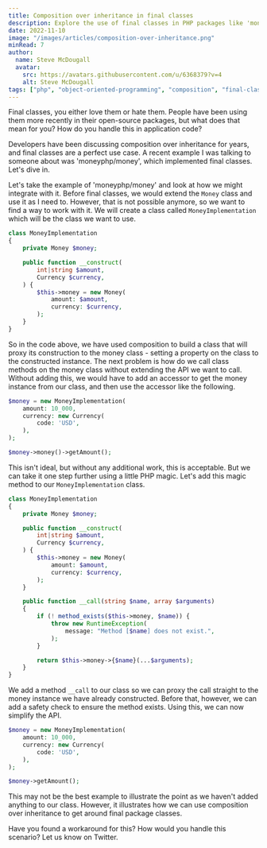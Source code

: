 ```yaml
---
title: Composition over inheritance in final classes
description: Explore the use of final classes in PHP packages like 'moneyphp/money' and learn how to integrate them using composition over inheritance in your application code.
date: 2022-11-10
image: "/images/articles/composition-over-inheritance.png"
minRead: 7
author:
  name: Steve McDougall
  avatar:
    src: https://avatars.githubusercontent.com/u/6368379?v=4
    alt: Steve McDougall
tags: ["php", "object-oriented-programming", "composition", "final-classes"]
---
```


Final classes, you either love them or hate them. People have been using them more recently in their open-source packages, but what does that mean for you? How do you handle this in application code?

Developers have been discussing composition over inheritance for years, and final classes are a perfect use case. A recent example I was talking to someone about was 'moneyphp/money', which implemented final classes. Let's dive in.

Let's take the example of 'moneyphp/money' and look at how we might integrate with it. Before final classes, we would extend the `Money` class and use it as I need to. However, that is not possible anymore, so we want to find a way to work with it. We will create a class called `MoneyImplementation` which will be the class we want to use.

```php
class MoneyImplementation
{
    private Money $money;

    public function __construct(
        int|string $amount,
        Currency $currency,
    ) {
        $this->money = new Money(
            amount: $amount,
            currency: $currency,
        );
    }
}
```

So in the code above, we have used composition to build a class that will proxy its construction to the money class - setting a property on the class to the constructed instance. The next problem is how do we call class methods on the money class without extending the API we want to call. Without adding this, we would have to add an accessor to get the money instance from our class, and then use the accessor like the following.

```php
$money = new MoneyImplementation(
    amount: 10_000,
    currency: new Currency(
        code: 'USD',
    ),
);

$money->money()->getAmount();
```

This isn't ideal, but without any additional work, this is acceptable. But we can take it one step further using a little PHP magic. Let's add this magic method to our `MoneyImplementation` class.

```php
class MoneyImplementation
{
    private Money $money;

    public function __construct(
        int|string $amount,
        Currency $currency,
    ) {
        $this->money = new Money(
            amount: $amount,
            currency: $currency,
        );
    }

    public function __call(string $name, array $arguments)
    {
        if (! method_exists($this->money, $name)) {
            throw new RuntimeException(
                message: "Method [$name] does not exist.",
            );
        }

        return $this->money->{$name}(...$arguments);
    }
}
```

We add a method `__call` to our class so we can proxy the call straight to the money instance we have already constructed. Before that, however, we can add a safety check to ensure the method exists. Using this, we can now simplify the API.

```php
$money = new MoneyImplementation(
    amount: 10_000,
    currency: new Currency(
        code: 'USD',
    ),
);

$money->getAmount();
```

This may not be the best example to illustrate the point as we haven't added anything to our class. However, it illustrates how we can use composition over inheritance to get around final package classes.

Have you found a workaround for this? How would you handle this scenario? Let us know on Twitter.
